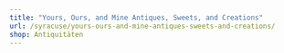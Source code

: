 ```yaml
---
title: "Yours, Ours, and Mine Antiques, Sweets, and Creations"
url: /syracuse/yours-ours-and-mine-antiques-sweets-and-creations/
shop: Antiquitäten
---
```

